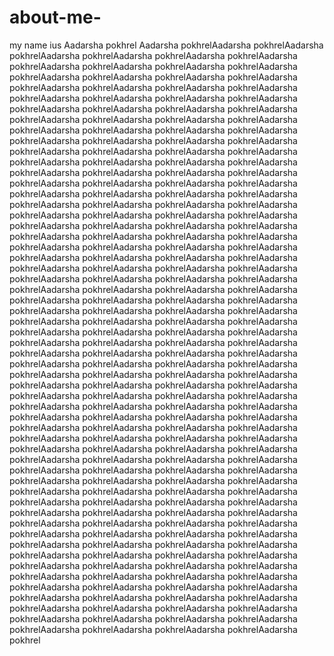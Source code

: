 # about-me-
my name ius Aadarsha pokhrel
Aadarsha pokhrelAadarsha pokhrelAadarsha pokhrelAadarsha pokhrelAadarsha pokhrelAadarsha pokhrelAadarsha pokhrelAadarsha pokhrelAadarsha pokhrelAadarsha pokhrelAadarsha pokhrelAadarsha pokhrelAadarsha pokhrelAadarsha pokhrelAadarsha pokhrelAadarsha pokhrelAadarsha pokhrelAadarsha pokhrelAadarsha pokhrelAadarsha pokhrelAadarsha pokhrelAadarsha pokhrelAadarsha pokhrelAadarsha pokhrelAadarsha pokhrelAadarsha pokhrelAadarsha pokhrelAadarsha pokhrelAadarsha pokhrelAadarsha pokhrelAadarsha pokhrelAadarsha pokhrelAadarsha pokhrelAadarsha pokhrelAadarsha pokhrelAadarsha pokhrelAadarsha pokhrelAadarsha pokhrelAadarsha pokhrelAadarsha pokhrelAadarsha pokhrelAadarsha pokhrelAadarsha pokhrelAadarsha pokhrelAadarsha pokhrelAadarsha pokhrelAadarsha pokhrelAadarsha pokhrelAadarsha pokhrelAadarsha pokhrelAadarsha pokhrelAadarsha pokhrelAadarsha pokhrelAadarsha pokhrelAadarsha pokhrelAadarsha pokhrelAadarsha pokhrelAadarsha pokhrelAadarsha pokhrelAadarsha pokhrelAadarsha pokhrelAadarsha pokhrelAadarsha pokhrelAadarsha pokhrelAadarsha pokhrelAadarsha pokhrelAadarsha pokhrelAadarsha pokhrelAadarsha pokhrelAadarsha pokhrelAadarsha pokhrelAadarsha pokhrelAadarsha pokhrelAadarsha pokhrelAadarsha pokhrelAadarsha pokhrelAadarsha pokhrelAadarsha pokhrelAadarsha pokhrelAadarsha pokhrelAadarsha pokhrelAadarsha pokhrelAadarsha pokhrelAadarsha pokhrelAadarsha pokhrelAadarsha pokhrelAadarsha pokhrelAadarsha pokhrelAadarsha pokhrelAadarsha pokhrelAadarsha pokhrelAadarsha pokhrelAadarsha pokhrelAadarsha pokhrelAadarsha pokhrelAadarsha pokhrelAadarsha pokhrelAadarsha pokhrelAadarsha pokhrelAadarsha pokhrelAadarsha pokhrelAadarsha pokhrelAadarsha pokhrelAadarsha pokhrelAadarsha pokhrelAadarsha pokhrelAadarsha pokhrelAadarsha pokhrelAadarsha pokhrelAadarsha pokhrelAadarsha pokhrelAadarsha pokhrelAadarsha pokhrelAadarsha pokhrelAadarsha pokhrelAadarsha pokhrelAadarsha pokhrelAadarsha pokhrelAadarsha pokhrelAadarsha pokhrelAadarsha pokhrelAadarsha pokhrelAadarsha pokhrelAadarsha pokhrelAadarsha pokhrelAadarsha pokhrelAadarsha pokhrelAadarsha pokhrelAadarsha pokhrelAadarsha pokhrelAadarsha pokhrelAadarsha pokhrelAadarsha pokhrelAadarsha pokhrelAadarsha pokhrelAadarsha pokhrelAadarsha pokhrelAadarsha pokhrelAadarsha pokhrelAadarsha pokhrelAadarsha pokhrelAadarsha pokhrelAadarsha pokhrelAadarsha pokhrelAadarsha pokhrelAadarsha pokhrelAadarsha pokhrelAadarsha pokhrelAadarsha pokhrelAadarsha pokhrelAadarsha pokhrelAadarsha pokhrelAadarsha pokhrelAadarsha pokhrelAadarsha pokhrelAadarsha pokhrelAadarsha pokhrelAadarsha pokhrelAadarsha pokhrelAadarsha pokhrelAadarsha pokhrelAadarsha pokhrelAadarsha pokhrelAadarsha pokhrelAadarsha pokhrelAadarsha pokhrelAadarsha pokhrelAadarsha pokhrelAadarsha pokhrelAadarsha pokhrelAadarsha pokhrelAadarsha pokhrelAadarsha pokhrelAadarsha pokhrelAadarsha pokhrelAadarsha pokhrelAadarsha pokhrelAadarsha pokhrelAadarsha pokhrelAadarsha pokhrelAadarsha pokhrelAadarsha pokhrelAadarsha pokhrelAadarsha pokhrelAadarsha pokhrelAadarsha pokhrelAadarsha pokhrelAadarsha pokhrelAadarsha pokhrelAadarsha pokhrelAadarsha pokhrelAadarsha pokhrelAadarsha pokhrelAadarsha pokhrelAadarsha pokhrelAadarsha pokhrelAadarsha pokhrelAadarsha pokhrelAadarsha pokhrelAadarsha pokhrelAadarsha pokhrelAadarsha pokhrelAadarsha pokhrelAadarsha pokhrelAadarsha pokhrelAadarsha pokhrelAadarsha pokhrelAadarsha pokhrelAadarsha pokhrelAadarsha pokhrelAadarsha pokhrelAadarsha pokhrelAadarsha pokhrelAadarsha pokhrelAadarsha pokhrelAadarsha pokhrelAadarsha pokhrelAadarsha pokhrelAadarsha pokhrelAadarsha pokhrelAadarsha pokhrelAadarsha pokhrelAadarsha pokhrel
